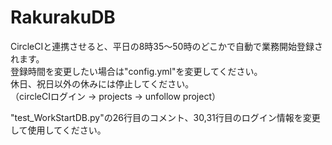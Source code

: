 # RakurakuDB
CircleCIと連携させると、平日の8時35〜50時のどこかで自動で業務開始登録されます。  
登録時間を変更したい場合は"config.yml"を変更してください。  
休日、祝日以外の休みには停止してください。  
（circleCIログイン → projects → unfollow project）  

"test_WorkStartDB.py"の26行目のコメント、30,31行目のログイン情報を変更して使用してください。

